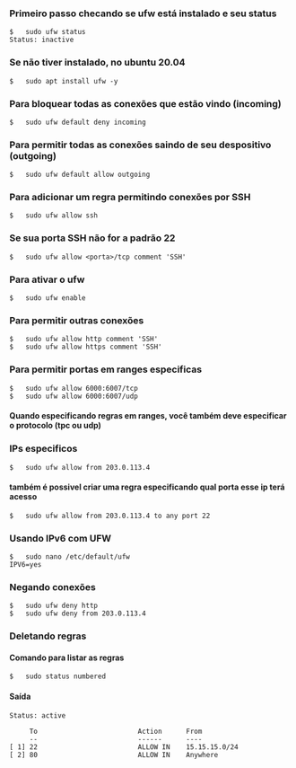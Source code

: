 ### Primeiro passo checando se ufw está instalado e seu status

```
$   sudo ufw status
Status: inactive
```

### Se não tiver instalado, no ubuntu 20.04

```
$   sudo apt install ufw -y
```

### Para bloquear todas as conexões que estão vindo (incoming)

```
$   sudo ufw default deny incoming
```

### Para permitir todas as conexões saindo de seu despositivo (outgoing)

```
$   sudo ufw default allow outgoing
```

### Para adicionar um regra permitindo conexões por SSH

```
$   sudo ufw allow ssh
```

### Se sua porta SSH não for a padrão 22

```
$   sudo ufw allow <porta>/tcp comment 'SSH'
```

### Para ativar o ufw

```
$   sudo ufw enable
```

### Para permitir outras conexões
```
$   sudo ufw allow http comment 'SSH'
$   sudo ufw allow https comment 'SSH'
```

### Para permitir portas em ranges especificas

```
$   sudo ufw allow 6000:6007/tcp
$   sudo ufw allow 6000:6007/udp
```

#### Quando especificando regras em ranges, você também deve especificar o protocolo (tpc ou udp)

### IPs especificos

```
$   sudo ufw allow from 203.0.113.4
```

#### também é possivel criar uma regra especificando qual porta esse ip terá acesso

```
$   sudo ufw allow from 203.0.113.4 to any port 22
```
### Usando IPv6 com UFW
```
$   sudo nano /etc/default/ufw
IPV6=yes
```

### Negando conexões 
```
$   sudo ufw deny http
$   sudo ufw deny from 203.0.113.4
```

### Deletando regras
#### Comando para listar as regras
```
$   sudo status numbered
```
#### Saída
```
Status: active

     To                         Action      From
     --                         ------      ----
[ 1] 22                         ALLOW IN    15.15.15.0/24
[ 2] 80                         ALLOW IN    Anywhere
```
